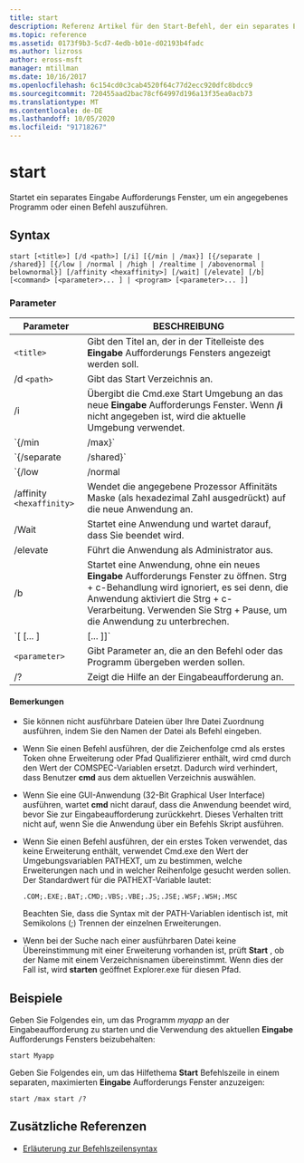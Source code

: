 ```yaml
---
title: start
description: Referenz Artikel für den Start-Befehl, der ein separates Eingabe Aufforderungs Fenster startet, um ein angegebenes Programm oder einen Befehl auszuführen.
ms.topic: reference
ms.assetid: 0173f9b3-5cd7-4edb-b01e-d02193b4fadc
ms.author: lizross
author: eross-msft
manager: mtillman
ms.date: 10/16/2017
ms.openlocfilehash: 6c154cd0c3cab4520f64c77d2ecc920dfc8bdcc9
ms.sourcegitcommit: 720455aad2bac78cf64997d196a13f35ea0acb73
ms.translationtype: MT
ms.contentlocale: de-DE
ms.lasthandoff: 10/05/2020
ms.locfileid: "91718267"
---
```

# <a name="start"></a>start

Startet ein separates Eingabe Aufforderungs Fenster, um ein angegebenes Programm oder einen Befehl auszuführen.

## <a name="syntax"></a>Syntax

```
start [<title>] [/d <path>] [/i] [{/min | /max}] [{/separate | /shared}] [{/low | /normal | /high | /realtime | /abovenormal | belownormal}] [/affinity <hexaffinity>] [/wait] [/elevate] [/b] [<command> [<parameter>... ] | <program> [<parameter>... ]]
```

### <a name="parameters"></a>Parameter

| Parameter | BESCHREIBUNG |
|--|--|
| `<title>` | Gibt den Titel an, der in der Titelleiste des **Eingabe** Aufforderungs Fensters angezeigt werden soll. |
| /d `<path>` | Gibt das Start Verzeichnis an. |
| /i | Übergibt die Cmd.exe Start Umgebung an das neue **Eingabe** Aufforderungs Fenster. Wenn **/i** nicht angegeben ist, wird die aktuelle Umgebung verwendet. |
| `{/min | /max}` | Gibt an, dass das neue **Eingabe** Aufforderungs Fenster minimiert (**/Min**) oder maximiert (**/Max**) werden soll. |
| `{/separate | /shared}` | Startet 16-Bit-Programme in einem separaten Speicherbereich (**/separate**) oder gemeinsam genutzten Speicherplatz (**/Shared**). Diese Optionen werden auf 64-Bit-Plattformen nicht unterstützt. |
| `{/low | /normal | /high | /realtime | /abovenormal | belownormal}` | Startet eine Anwendung in der angegebenen Prioritäts Klasse. |
| /affinity `<hexaffinity>` | Wendet die angegebene Prozessor Affinitäts Maske (als hexadezimal Zahl ausgedrückt) auf die neue Anwendung an. |
| /Wait | Startet eine Anwendung und wartet darauf, dass Sie beendet wird. |
| /elevate | Führt die Anwendung als Administrator aus. |
| /b | Startet eine Anwendung, ohne ein neues **Eingabe** Aufforderungs Fenster zu öffnen. Strg + c-Behandlung wird ignoriert, es sei denn, die Anwendung aktiviert die Strg + c-Verarbeitung. Verwenden Sie Strg + Pause, um die Anwendung zu unterbrechen. |
| `[<command> [<parameter>... ] | <program> [<parameter>... ]]` | Gibt den zu Startbefehl oder das Programm an. |
| `<parameter>` | Gibt Parameter an, die an den Befehl oder das Programm übergeben werden sollen. |
| /? | Zeigt die Hilfe an der Eingabeaufforderung an. |

#### <a name="remarks"></a>Bemerkungen

- Sie können nicht ausführbare Dateien über Ihre Datei Zuordnung ausführen, indem Sie den Namen der Datei als Befehl eingeben.

- Wenn Sie einen Befehl ausführen, der die Zeichenfolge cmd als erstes Token ohne Erweiterung oder Pfad Qualifizierer enthält, wird cmd durch den Wert der COMSPEC-Variablen ersetzt. Dadurch wird verhindert, dass Benutzer **cmd** aus dem aktuellen Verzeichnis auswählen.

- Wenn Sie eine GUI-Anwendung (32-Bit Graphical User Interface) ausführen, wartet **cmd** nicht darauf, dass die Anwendung beendet wird, bevor Sie zur Eingabeaufforderung zurückkehrt. Dieses Verhalten tritt nicht auf, wenn Sie die Anwendung über ein Befehls Skript ausführen.

- Wenn Sie einen Befehl ausführen, der ein erstes Token verwendet, das keine Erweiterung enthält, verwendet Cmd.exe den Wert der Umgebungsvariablen PATHEXT, um zu bestimmen, welche Erweiterungen nach und in welcher Reihenfolge gesucht werden sollen. Der Standardwert für die PATHEXT-Variable lautet:

  ```
  .COM;.EXE;.BAT;.CMD;.VBS;.VBE;.JS;.JSE;.WSF;.WSH;.MSC
  ```

  Beachten Sie, dass die Syntax mit der PATH-Variablen identisch ist, mit Semikolons (;) Trennen der einzelnen Erweiterungen.

- Wenn bei der Suche nach einer ausführbaren Datei keine Übereinstimmung mit einer Erweiterung vorhanden ist, prüft **Start** , ob der Name mit einem Verzeichnisnamen übereinstimmt. Wenn dies der Fall ist, wird **starten** geöffnet Explorer.exe für diesen Pfad.

## <a name="examples"></a>Beispiele

Geben Sie Folgendes ein, um das Programm *myapp* an der Eingabeaufforderung zu starten und die Verwendung des aktuellen **Eingabe** Aufforderungs Fensters beizubehalten:

```
start Myapp
```

Geben Sie Folgendes ein, um das Hilfethema **Start** Befehlszeile in einem separaten, maximierten **Eingabe** Aufforderungs Fenster anzuzeigen:

```
start /max start /?
```

## <a name="additional-references"></a>Zusätzliche Referenzen

- [Erläuterung zur Befehlszeilensyntax](command-line-syntax-key.md)
